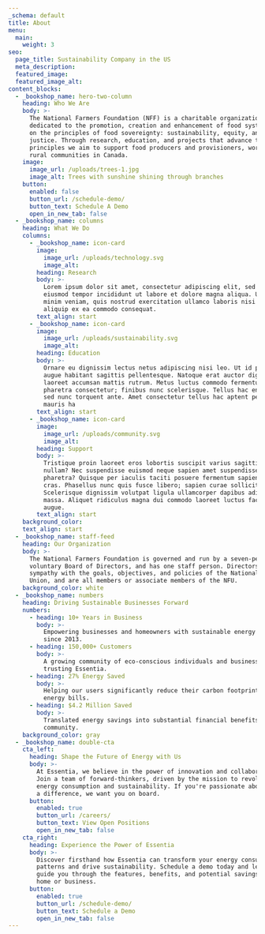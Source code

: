 ```yaml
---
_schema: default
title: About
menu:
  main:
    weight: 3
seo:
  page_title: Sustainability Company in the US
  meta_description:
  featured_image:
  featured_image_alt:
content_blocks:
  - _bookshop_name: hero-two-column
    heading: Who We Are
    body: >-
      The National Farmers Foundation (NFF) is a charitable organization
      dedicated to the promotion, creation and enhancement of food systems based
      on the principles of food sovereignty: sustainability, equity, and
      justice. Through research, education, and projects that advance these
      principles we aim to support food producers and provisioners, workers, and
      rural communities in Canada.
    image:
      image_url: /uploads/trees-1.jpg
      image_alt: Trees with sunshine shining through branches
    button:
      enabled: false
      button_url: /schedule-demo/
      button_text: Schedule A Demo
      open_in_new_tab: false
  - _bookshop_name: columns
    heading: What We Do
    columns:
      - _bookshop_name: icon-card
        image:
          image_url: /uploads/technology.svg
          image_alt:
        heading: Research
        body: >-
          Lorem ipsum dolor sit amet, consectetur adipiscing elit, sed do
          eiusmod tempor incididunt ut labore et dolore magna aliqua. Ut enim ad
          minim veniam, quis nostrud exercitation ullamco laboris nisi ut
          aliquip ex ea commodo consequat.
        text_align: start
      - _bookshop_name: icon-card
        image:
          image_url: /uploads/sustainability.svg
          image_alt:
        heading: Education
        body: >-
          Ornare eu dignissim lectus netus adipiscing nisi leo. Ut id pretium
          augue habitant sagittis pellentesque. Natoque erat auctor dignissim
          laoreet accumsan mattis rutrum. Metus luctus commodo fermentum duis
          pharetra consectetur; finibus nunc scelerisque. Tellus hac enim platea
          sed nunc torquent ante. Amet consectetur tellus hac aptent penatibus
          mauris ha
        text_align: start
      - _bookshop_name: icon-card
        image:
          image_url: /uploads/community.svg
          image_alt:
        heading: Support
        body: >-
          Tristique proin laoreet eros lobortis suscipit varius sagittis, proin
          nullam? Nec suspendisse euismod neque sapien amet suspendisse
          pharetra? Quisque per iaculis taciti posuere fermentum sapien lectus
          cras. Phasellus nunc quis fusce libero; sapien curae sollicitudin.
          Scelerisque dignissim volutpat ligula ullamcorper dapibus adipiscing
          massa. Aliquet ridiculus magna dui commodo laoreet luctus facilisis
          augue.
        text_align: start
    background_color:
    text_align: start
  - _bookshop_name: staff-feed
    heading: Our Organization
    body: >-
      The National Farmers Foundation is governed and run by a seven-person
      voluntary Board of Directors, and has one staff person. Directors are in
      sympathy with the goals, objectives, and policies of the National Farmers
      Union, and are all members or associate members of the NFU.
    background_color: white
  - _bookshop_name: numbers
    heading: Driving Sustainable Businesses Forward
    numbers:
      - heading: 10+ Years in Business
        body: >-
          Empowering businesses and homeowners with sustainable energy solutions
          since 2013.
      - heading: 150,000+ Customers
        body: >-
          A growing community of eco-conscious individuals and businesses
          trusting Essentia.
      - heading: 27% Energy Saved
        body: >-
          Helping our users significantly reduce their carbon footprint and
          energy bills.
      - heading: $4.2 Million Saved
        body: >-
          Translated energy savings into substantial financial benefits for our
          community.
    background_color: gray
  - _bookshop_name: double-cta
    cta_left:
      heading: Shape the Future of Energy with Us
      body: >-
        At Essentia, we believe in the power of innovation and collaboration.
        Join a team of forward-thinkers, driven by the mission to revolutionize
        energy consumption and sustainability. If you're passionate about making
        a difference, we want you on board.
      button:
        enabled: true
        button_url: /careers/
        button_text: View Open Positions
        open_in_new_tab: false
    cta_right:
      heading: Experience the Power of Essentia
      body: >-
        Discover firsthand how Essentia can transform your energy consumption
        patterns and drive sustainability. Schedule a demo today and let us
        guide you through the features, benefits, and potential savings for your
        home or business.
      button:
        enabled: true
        button_url: /schedule-demo/
        button_text: Schedule a Demo
        open_in_new_tab: false
---
```

